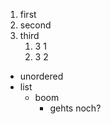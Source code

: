 1. first 
2. second
3. third 
   1. 3 1 
   2. 3 2 
   
* unordered
* list 
  * boom
    * gehts noch?
    
